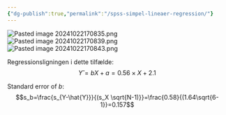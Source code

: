 ```yaml
---
{"dg-publish":true,"permalink":"/spss-simpel-lineaer-regression/"}
---
```



![Pasted image 20241022170835.png](/img/user/attachments/Pasted%20image%2020241022170835.png)
![Pasted image 20241022170839.png](/img/user/attachments/Pasted%20image%2020241022170839.png)
![Pasted image 20241022170843.png](/img/user/attachments/Pasted%20image%2020241022170843.png)

Regressionsligningen i dette tilfælde:
$$Y ̂=bX+a=0.56 \times X+2.1$$

Standard error of $b$:
$$s_b=\frac{s_{Y-\hat{Y}}}{(s_X \sqrt{N-1)}}=\frac{0.58}{(1.64\sqrt{6-1}}=0.157$$
